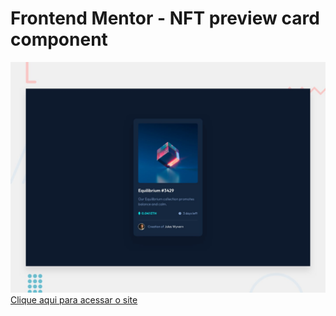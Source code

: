 # Frontend Mentor - NFT preview card component

![Design preview for the NFT preview card component coding challenge](./design/desktop-preview.jpg)
[ Clique aqui para acessar o site ](https://marinsantos.github.io/Card-NFT/)
